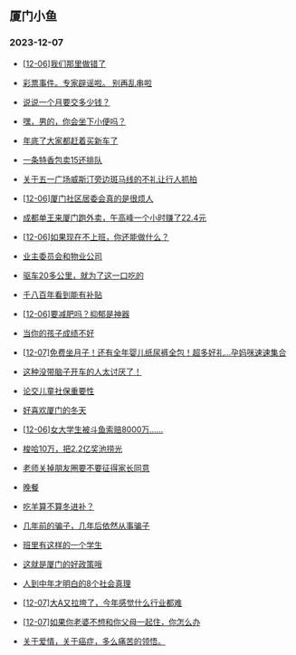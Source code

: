 ## 厦门小鱼 
### 2023-12-07

+ [[12-06]我们那里做错了](http://bbs.xmfish.com/read-htm-tid-18116530.html)

+ [彩票事件。专家辟谣啦。 别再乱串啦](http://bbs.xmfish.com/read-htm-tid-18116527.html)

+ [说说一个月要交多少钱？](http://bbs.xmfish.com/read-htm-tid-18116671.html)

+ [嘿，男的，你会坐下小便吗？](http://bbs.xmfish.com/read-htm-tid-18116532.html)

+ [年底了大家都赶着买新车了](http://bbs.xmfish.com/read-htm-tid-18116697.html)

+ [一条特香包卖15还排队](http://bbs.xmfish.com/read-htm-tid-18116739.html)

+ [关于五一广场威斯汀旁边斑马线的不礼让行人抓拍](http://bbs.xmfish.com/read-htm-tid-18116511.html)

+ [[12-06]厦门社区居委会真的是很烦人](http://bbs.xmfish.com/read-htm-tid-18116854.html)

+ [成都单王来厦门跑外卖，午高峰一个小时赚了22.4元](http://bbs.xmfish.com/read-htm-tid-18116780.html)

+ [[12-06]如果现在不上班，你还能做什么？](http://bbs.xmfish.com/read-htm-tid-18116783.html)

+ [业主委员会和物业公司](http://bbs.xmfish.com/read-htm-tid-18116696.html)

+ [驱车20多公里，就为了这一口吃的](http://bbs.xmfish.com/read-htm-tid-18116869.html)

+ [千八百年看到能有补贴](http://bbs.xmfish.com/read-htm-tid-18116741.html)

+ [[12-06]要减肥吗？抑郁是神器](http://bbs.xmfish.com/read-htm-tid-18116820.html)

+ [当你的孩子成绩不好](http://bbs.xmfish.com/read-htm-tid-18116940.html)

+ [[12-07]免费坐月子！还有全年婴儿纸尿裤全包！超多好礼…孕妈咪速速集合](http://bbs.xmfish.com/read-htm-tid-18117195.html)

+ [这种没带脑子开车的人太讨厌了！](http://bbs.xmfish.com/read-htm-tid-18116781.html)

+ [论交儿童社保重要性](http://bbs.xmfish.com/read-htm-tid-18116993.html)

+ [好喜欢厦门的冬天](http://bbs.xmfish.com/read-htm-tid-18116954.html)

+ [[12-06]女大学生被斗鱼索赔8000万……](http://bbs.xmfish.com/read-htm-tid-18116828.html)

+ [梭哈10万，把2.2亿奖池捞光](http://bbs.xmfish.com/read-htm-tid-18116989.html)

+ [老师关掉朋友圈要不要征得家长同意](http://bbs.xmfish.com/read-htm-tid-18116915.html)

+ [晚餐](http://bbs.xmfish.com/read-htm-tid-18116942.html)

+ [吃羊算不算冬进补？](http://bbs.xmfish.com/read-htm-tid-18116970.html)

+ [几年前的骗子，几年后依然从事骗子](http://bbs.xmfish.com/read-htm-tid-18117121.html)

+ [班里有这样的一个学生](http://bbs.xmfish.com/read-htm-tid-18117228.html)

+ [这就是厦门的好政策哦](http://bbs.xmfish.com/read-htm-tid-18117278.html)

+ [人到中年才明白的8个社会真理](http://bbs.xmfish.com/read-htm-tid-18117081.html)

+ [[12-07]大A又拉垮了，今年感觉什么行业都难](http://bbs.xmfish.com/read-htm-tid-18117231.html)

+ [[12-07]如果你老婆不想和你父母一起住，你怎么办](http://bbs.xmfish.com/read-htm-tid-18117260.html)

+ [关于爱情，关于癌症，多么痛苦的领悟。](http://bbs.xmfish.com/read-htm-tid-18117313.html)


